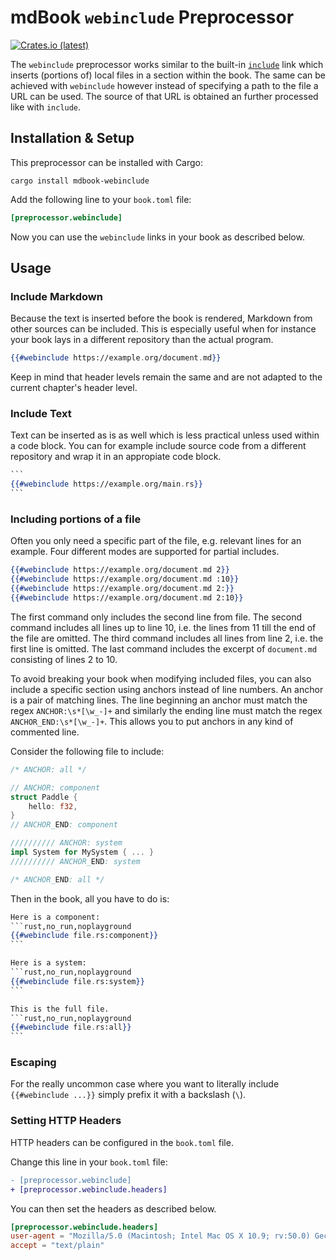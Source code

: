 # mdBook `webinclude` Preprocessor

[![Crates.io (latest)](https://img.shields.io/crates/v/mdbook-webinclude)](https://crates.io/crates/mdbook-webinclude)

The `webinclude` preprocessor works similar to the built-in
[`include`](https://rust-lang.github.io/mdBook/format/mdbook.html#including-files)
link which inserts (portions of) local files in a section within the book. The same
can be achieved with `webinclude` however instead of specifying a path to the file
a URL can be used. The source of that URL is obtained an further processed like
with `include`.


## Installation & Setup

This preprocessor can be installed with Cargo:

```console
cargo install mdbook-webinclude
```

Add the following line to your `book.toml` file:

```toml
[preprocessor.webinclude]
```

Now you can use the `webinclude` links in your book as described below.


## Usage

### Include Markdown

Because the text is inserted before the book is rendered, Markdown from other
sources can be included. This is especially useful when for instance your book
lays in a different repository than the actual program.

```hbs
{{#webinclude https://example.org/document.md}}
```

<div class="warning">
Keep in mind that header levels remain the same and are not adapted to the current
chapter's header level.
</div>


### Include Text

Text can be inserted as is as well which is less practical unless used within a
code block. You can for example include source code from a different repository
and wrap it in an appropiate code block.

````hbs
```
{{#webinclude https://example.org/main.rs}}
```
````

### Including portions of a file

Often you only need a specific part of the file, e.g. relevant lines for an
example. Four different modes  are supported for partial includes.

```hbs
{{#webinclude https://example.org/document.md 2}}
{{#webinclude https://example.org/document.md :10}}
{{#webinclude https://example.org/document.md 2:}}
{{#webinclude https://example.org/document.md 2:10}}
```

The first command only includes the second line from file. The second
command includes all lines up to line 10, i.e. the lines from 11 till the end of
the file are omitted. The third command includes all lines from line 2, i.e. the
first line is omitted. The last command includes the excerpt of `document.md`
consisting of lines 2 to 10.

To avoid breaking your book when modifying included files, you can also
include a specific section using anchors instead of line numbers.
An anchor is a pair of matching lines. The line beginning an anchor must
match the regex `ANCHOR:\s*[\w_-]+` and similarly the ending line must match
the regex `ANCHOR_END:\s*[\w_-]+`. This allows you to put anchors in
any kind of commented line.

Consider the following file to include:

```rust
/* ANCHOR: all */

// ANCHOR: component
struct Paddle {
    hello: f32,
}
// ANCHOR_END: component

////////// ANCHOR: system
impl System for MySystem { ... }
////////// ANCHOR_END: system

/* ANCHOR_END: all */
```

Then in the book, all you have to do is:

````hbs
Here is a component:
```rust,no_run,noplayground
{{#webinclude file.rs:component}}
```

Here is a system:
```rust,no_run,noplayground
{{#webinclude file.rs:system}}
```

This is the full file.
```rust,no_run,noplayground
{{#webinclude file.rs:all}}
```
````


### Escaping

For the really uncommon case where you want to literally include
`{{#webinclude ...}}` simply prefix it with a backslash (`\`).


### Setting HTTP Headers

HTTP headers can be configured in the `book.toml` file.

Change this line in your `book.toml` file:

```diff
- [preprocessor.webinclude]
+ [preprocessor.webinclude.headers]
```

You can then set the headers as described below.

```toml
[preprocessor.webinclude.headers]
user-agent = "Mozilla/5.0 (Macintosh; Intel Mac OS X 10.9; rv:50.0) Gecko/20100101 Firefox/50.0"
accept = "text/plain"
```
